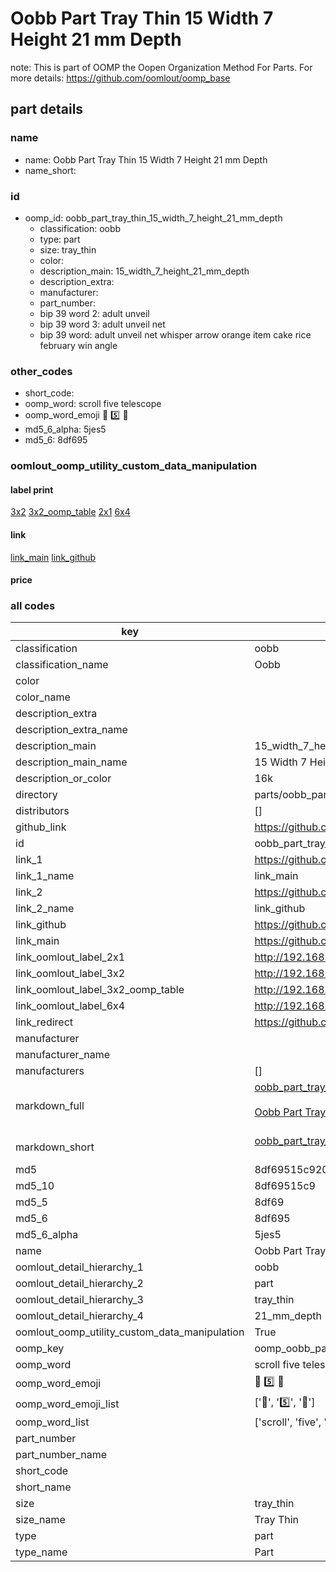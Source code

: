 # Oobb Part Tray Thin 15 Width 7 Height 21 mm Depth  

note: This is part of OOMP the Oopen Organization Method For Parts. For more details: https://github.com/oomlout/oomp_base

##  part details
  







### name
* name: Oobb Part Tray Thin 15 Width 7 Height 21 mm Depth
* name_short: 
### id
* oomp_id: oobb_part_tray_thin_15_width_7_height_21_mm_depth
  * classification: oobb
  * type: part
  * size: tray_thin
  * color: 
  * description_main: 15_width_7_height_21_mm_depth
  * description_extra: 
  * manufacturer: 
  * part_number: 
  * bip 39 word 2: adult unveil
  * bip 39 word 3: adult unveil net
  * bip 39 word: adult unveil net whisper arrow orange item cake rice february win angle

### other_codes
* short_code: 
* oomp_word: scroll five telescope
* oomp_word_emoji :scroll: :five: :telescope:
* md5_6_alpha: 5jes5
* md5_6: 8df695






### oomlout_oomp_utility_custom_data_manipulation
#### label print
[3x2](http://192.168.1.245:1112/?label=oomp%205jes5)
[3x2_oomp_table](http://192.168.1.108:1112/?label=oomp%205jes5)
[2x1](http://192.168.1.242:1112/?label=oomp%205jes5)
[6x4](http://192.168.1.55:1112/?label=oomp%205jes5)    

#### link

[link_main](https://github.com/oomlout/oomlout_oomp_version_1_messy/tree/main/parts/oobb_part_tray_thin_15_width_7_height_21_mm_depth) [link_github](https://github.com/oomlout/oomlout_oomp_version_1_messy/tree/main/parts/oobb_part_tray_thin_15_width_7_height_21_mm_depth)                             

#### price







### all codes 
| key | value |  
| --- | --- |  
| classification | oobb |  
| classification_name | Oobb |  
| color |  |  
| color_name |  |  
| description_extra |  |  
| description_extra_name |  |  
| description_main | 15_width_7_height_21_mm_depth |  
| description_main_name | 15 Width 7 Height 21 mm Depth |  
| description_or_color | 16k |  
| directory | parts/oobb_part_tray_thin_15_width_7_height_21_mm_depth |  
| distributors | [] |  
| github_link | https://github.com/oomlout/oomlout_oomp_part_src/tree/main/parts/oobb_part_tray_thin_15_width_7_height_21_mm_depth |  
| id | oobb_part_tray_thin_15_width_7_height_21_mm_depth |  
| link_1 | https://github.com/oomlout/oomlout_oomp_version_1_messy/tree/main/parts/oobb_part_tray_thin_15_width_7_height_21_mm_depth |  
| link_1_name | link_main |  
| link_2 | https://github.com/oomlout/oomlout_oomp_version_1_messy/tree/main/parts/oobb_part_tray_thin_15_width_7_height_21_mm_depth |  
| link_2_name | link_github |  
| link_github | https://github.com/oomlout/oomlout_oomp_version_1_messy/tree/main/parts/oobb_part_tray_thin_15_width_7_height_21_mm_depth |  
| link_main | https://github.com/oomlout/oomlout_oomp_version_1_messy/tree/main/parts/oobb_part_tray_thin_15_width_7_height_21_mm_depth |  
| link_oomlout_label_2x1 | http://192.168.1.242:1112/?label=oomp%205jes5 |  
| link_oomlout_label_3x2 | http://192.168.1.245:1112/?label=oomp%205jes5 |  
| link_oomlout_label_3x2_oomp_table | http://192.168.1.108:1112/?label=oomp%205jes5 |  
| link_oomlout_label_6x4 | http://192.168.1.55:1112/?label=oomp%205jes5 |  
| link_redirect | https://github.com/oomlout/oomlout_oomp_version_1_messy/tree/main/parts/oobb_part_tray_thin_15_width_7_height_21_mm_depth |  
| manufacturer |  |  
| manufacturer_name |  |  
| manufacturers | [] |  
| markdown_full | [oobb_part_tray_thin_15_width_7_height_21_mm_depth](none)<br>[](none)<br>[Oobb Part Tray Thin 15 Width 7 Height 21 Mm Depth](none)<br><br> |  
| markdown_short | [oobb_part_tray_thin_15_width_7_height_21_mm_depth](none)<br><br> |  
| md5 | 8df69515c9204eda6f065fa9297b981e |  
| md5_10 | 8df69515c9 |  
| md5_5 | 8df69 |  
| md5_6 | 8df695 |  
| md5_6_alpha | 5jes5 |  
| name | Oobb Part Tray Thin 15 Width 7 Height 21 mm Depth |  
| oomlout_detail_hierarchy_1 | oobb |  
| oomlout_detail_hierarchy_2 | part |  
| oomlout_detail_hierarchy_3 | tray_thin |  
| oomlout_detail_hierarchy_4 | 21_mm_depth |  
| oomlout_oomp_utility_custom_data_manipulation | True |  
| oomp_key | oomp_oobb_part_tray_thin_15_width_7_height_21_mm_depth |  
| oomp_word | scroll five telescope |  
| oomp_word_emoji | :scroll: :five: :telescope: |  
| oomp_word_emoji_list | [':scroll:', ':five:', ':telescope:'] |  
| oomp_word_list | ['scroll', 'five', 'telescope'] |  
| part_number |  |  
| part_number_name |  |  
| short_code |  |  
| short_name |  |  
| size | tray_thin |  
| size_name | Tray Thin |  
| type | part |  
| type_name | Part |  
